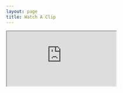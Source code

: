 ```yaml
---
layout: page
title: Watch A Clip
---
```


<div class="w-100 mt-1">
    <div class="embed-responsive embed-responsive-16by9">
        <iframe class="embed-responsive-item" src="https://www.youtube.com/embed/twCtkUS59I0"
        allow="accelerometer; autoplay; clipboard-write; encrypted-media; gyroscope; picture-in-picture"
        allowfullscreen></iframe>
    </div>
</div>
